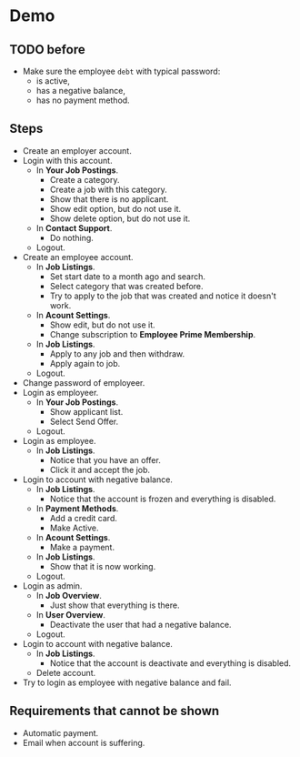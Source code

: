 # Demo

## TODO before

- Make sure the employee `debt` with typical password:
  - is active,
  - has a negative balance,
  - has no payment method.

## Steps

- Create an employer account.
- Login with this account.
  - In **Your Job Postings**.
    - Create a category.
    - Create a job with this category.
    - Show that there is no applicant.
    - Show edit option, but do not use it.
    - Show delete option, but do not use it.
  - In **Contact Support**.
    - Do nothing.
  - Logout.
- Create an employee account.
  - In **Job Listings**.
    - Set start date to a month ago and search.
    - Select category that was created before.
    - Try to apply to the job that was created and notice it doesn't work.
  - In **Acount Settings**.
    - Show edit, but do not use it.
    - Change subscription to **Employee Prime Membership**.
  - In **Job Listings**.
    - Apply to any job and then withdraw.
    - Apply again to job.
  - Logout.
- Change password of employeer.
- Login as employeer.
  - In **Your Job Postings**.
    - Show applicant list.
    - Select Send Offer.
  - Logout.
- Login as employee.
  - In **Job Listings**.
    - Notice that you have an offer.
    - Click it and accept the job.
- Login to account with negative balance.
  - In **Job Listings**.
    - Notice that the account is frozen and everything is disabled.
  - In **Payment Methods**.
    - Add a credit card.
    - Make Active.
  - In **Acount Settings**.
    - Make a payment.
  - In **Job Listings**.
    - Show that it is now working.
  - Logout.
- Login as admin.
  - In **Job Overview**.
    - Just show that everything is there.
  - In **User Overview**.
    - Deactivate the user that had a negative balance.
  - Logout.
- Login to account with negative balance.
  - In **Job Listings**.
    - Notice that the account is deactivate and everything is disabled.
  - Delete account.
- Try to login as employee with negative balance and fail.

## Requirements that cannot be shown

- Automatic payment.
- Email when account is suffering.

